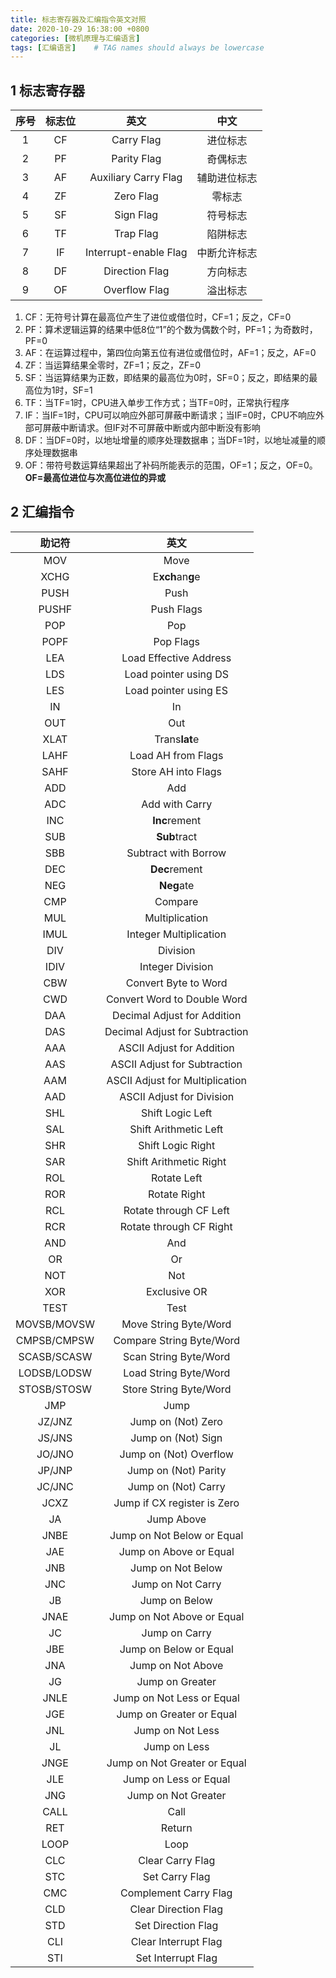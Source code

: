 ```yaml
---
title: 标志寄存器及汇编指令英文对照
date: 2020-10-29 16:38:00 +0800
categories: [微机原理与汇编语言]
tags: [汇编语言]    # TAG names should always be lowercase
---
```


## 1 标志寄存器

|序号|标志位|英文|中文|
|:-:|:-:|:-:|:-:|
|1|CF|Carry Flag|进位标志|
|2|PF|Parity Flag|奇偶标志|
|3|AF|Auxiliary Carry Flag|辅助进位标志|
|4|ZF|Zero Flag|零标志|
|5|SF|Sign Flag|符号标志|
|6|TF|Trap Flag|陷阱标志|
|7|IF|Interrupt-enable Flag|中断允许标志|
|8|DF|Direction Flag|方向标志|
|9|OF|Overflow Flag|溢出标志|

1. CF：无符号计算在最高位产生了进位或借位时，CF=1；反之，CF=0
2. PF：算术逻辑运算的结果中低8位“1”的个数为偶数个时，PF=1；为奇数时，PF=0
3. AF：在运算过程中，第四位向第五位有进位或借位时，AF=1；反之，AF=0
4. ZF：当运算结果全零时，ZF=1；反之，ZF=0
5. SF：当运算结果为正数，即结果的最高位为0时，SF=0；反之，即结果的最高位为1时，SF=1
6. TF：当TF=1时，CPU进入单步工作方式；当TF=0时，正常执行程序
7. IF：当IF=1时，CPU可以响应外部可屏蔽中断请求；当IF=0时，CPU不响应外部可屏蔽中断请求。但IF对不可屏蔽中断或内部中断没有影响
8. DF：当DF=0时，以地址增量的顺序处理数据串；当DF=1时，以地址减量的顺序处理数据串
9. OF：带符号数运算结果超出了补码所能表示的范围，OF=1；反之，OF=0。**OF=最高位进位与次高位进位的异或**

## 2 汇编指令

|助记符|英文|
|:-:|:-:|
|MOV|Move|
|XCHG|E**xch**an**g**e|
|PUSH|Push|
|PUSHF|Push Flags|
|POP|Pop|
|POPF|Pop Flags|
|LEA|Load Effective Address|
|LDS|Load pointer using DS|
|LES|Load pointer using ES|
|IN|In|
|OUT|Out|
|XLAT|Trans**lat**e|
|LAHF|Load AH from Flags|
|SAHF|Store AH into Flags|
|ADD|Add|
|ADC|Add with Carry|
|INC|**Inc**rement|
|SUB|**Sub**tract|
|SBB|Subtract with Borrow|
|DEC|**Dec**rement|
|NEG|**Neg**ate|
|CMP|Compare|
|MUL|Multiplication|
|IMUL|Integer Multiplication|
|DIV|Division|
|IDIV|Integer Division|
|CBW|Convert Byte to Word|
|CWD|Convert Word to Double Word|
|DAA|Decimal Adjust for Addition|
|DAS|Decimal Adjust for Subtraction|
|AAA|ASCII Adjust for Addition|
|AAS|ASCII Adjust for Subtraction|
|AAM|ASCII Adjust for Multiplication|
|AAD|ASCII Adjust for Division|
|SHL|Shift Logic Left|
|SAL|Shift Arithmetic Left|
|SHR|Shift Logic Right|
|SAR|Shift Arithmetic Right|
|ROL|Rotate Left|
|ROR|Rotate Right|
|RCL|Rotate through CF Left|
|RCR|Rotate through CF Right|
|AND|And|
|OR|Or|
|NOT|Not|
|XOR|Exclusive OR|
|TEST|Test|
|MOVSB/MOVSW|Move String Byte/Word|
|CMPSB/CMPSW|Compare String Byte/Word|
|SCASB/SCASW|Scan String Byte/Word|
|LODSB/LODSW|Load String Byte/Word|
|STOSB/STOSW|Store String Byte/Word|
|JMP|Jump|
|JZ/JNZ|Jump on (Not) Zero|
|JS/JNS|Jump on (Not) Sign|
|JO/JNO|Jump on (Not) Overflow|
|JP/JNP|Jump on (Not) Parity|
|JC/JNC|Jump on (Not) Carry|
|JCXZ|Jump if CX register is Zero|
|JA|Jump Above|
|JNBE|Jump on Not Below or Equal|
|JAE|Jump on Above or Equal|
|JNB|Jump on Not Below|
|JNC|Jump on Not Carry|
|JB|Jump on Below|
|JNAE|Jump on Not Above or Equal|
|JC|Jump on Carry|
|JBE|Jump on Below or Equal|
|JNA|Jump on Not Above|
|JG|Jump on Greater|
|JNLE|Jump on Not Less or Equal|
|JGE|Jump on Greater or Equal|
|JNL|Jump on Not Less|
|JL|Jump on Less|
|JNGE|Jump on Not Greater or Equal|
|JLE|Jump on Less or Equal|
|JNG|Jump on Not Greater|
|CALL|Call|
|RET|Return|
|LOOP|Loop|
|CLC|Clear Carry Flag|
|STC|Set Carry Flag|
|CMC|Complement Carry Flag|
|CLD|Clear Direction Flag|
|STD|Set Direction Flag|
|CLI|Clear Interrupt Flag|
|STI|Set Interrupt Flag|

